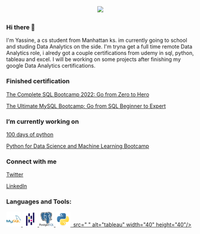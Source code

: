 <h1 align="center">
 <img src="https://user-images.githubusercontent.com/49686277/109705521-4e6b1300-7bb1-11eb-8380-48681240721a.png" />
</h1>

<h3>Hi there 👋</h3>
I'm Yassine, a cs student from Manhattan ks. im currently going to school and studing Data Analytics on the side. I'm tryna get a full time remote Data Analytics role, i alredy got a couple certifications from udemy in sql, python, tableau and excel. I will be working on some projects after finishing my google Data Analytics certifications.



<h3>Finished certification </h3>

[The Complete SQL Bootcamp 2022: Go from Zero to Hero](https://www.udemy.com/course/the-complete-sql-bootcamp/)

[The Ultimate MySQL Bootcamp: Go from SQL Beginner to Expert](https://www.udemy.com/course/the-ultimate-mysql-bootcamp-go-from-sql-beginner-to-expert/)


<h3>I’m currently working on</h3>

[100 days of python](https://www.udemy.com/course/100-days-of-code/)

[Python for Data Science and Machine Learning Bootcamp](https://www.udemy.com/course/python-for-data-science-and-machine-learning-bootcamp/)

<h3 align="left">Connect with me</h3>

[Twitter](https://twitter.com/yassine_227)

[Linkedln](https://www.linkedin.com/in/yassine-issoufou-7767a021a/)



<h3 align="left">Languages and Tools:</h3>

<p align="left"> 
 
 <a href="https://www.mysql.com/" target="_blank" rel="noreferrer"> 
  <img src="https://raw.githubusercontent.com/devicons/devicon/master/icons/mysql/mysql-original-wordmark.svg" alt="mysql" width="40" height="40"/> 
 </a>

<a href="https://pandas.pydata.org/" target="_blank" rel="noreferrer"> 
 <img src="https://raw.githubusercontent.com/devicons/devicon/2ae2a900d2f041da66e950e4d48052658d850630/icons/pandas/pandas-original.svg" alt="pandas" width="40" height="40"/> 
</a>

<a href="https://www.postgresql.org" target="_blank" rel="noreferrer"> 
 <img src="https://raw.githubusercontent.com/devicons/devicon/master/icons/postgresql/postgresql-original-wordmark.svg" alt="postgresql" width="40" height="40"/> 
</a> 
 
<a href="https://www.python.org" target="_blank" rel="noreferrer">
 <img src="https://raw.githubusercontent.com/devicons/devicon/master/icons/python/python-original.svg" alt="python" width="40" height="40"/> 
</a> 

<a href="https://www.tableau.com/" target="_blank" rel="noreferrer">
 <img> src=" " alt="tableau" width="40" height="40"/> 
</a> 
 
 

</p>



